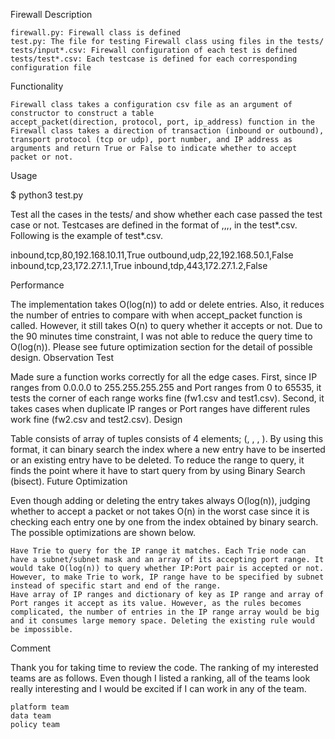Firewall
Description

    firewall.py: Firewall class is defined
    test.py: The file for testing Firewall class using files in the tests/
    tests/input*.csv: Firewall configuration of each test is defined
    tests/test*.csv: Each testcase is defined for each corresponding configuration file

Functionality

    Firewall class takes a configuration csv file as an argument of constructor to construct a table
    accept_packet(direction, protocol, port, ip_address) function in the Firewall class takes a direction of transaction (inbound or outbound), transport protocol (tcp or udp), port number, and IP address as arguments and return True or False to indicate whether to accept packet or not.

Usage

$ python3 test.py

Test all the cases in the tests/ and show whether each case passed the test case or not. Testcases are defined in the format of <direction>,<protocol>,<port>,<ip>,<expected result> in the test*.csv. Following is the example of test*.csv.

inbound,tcp,80,192.168.10.11,True
outbound,udp,22,192.168.50.1,False
inbound,tcp,23,172.27.1.1,True
inbound,tdp,443,172.27.1.2,False

Performance

The implementation takes O(log(n)) to add or delete entries. Also, it reduces the number of entries to compare with when accept_packet function is called. However, it still takes O(n) to query whether it accepts or not. Due to the 90 minutes time constraint, I was not able to reduce the query time to O(log(n)). Please see future optimization section for the detail of possible design.
Observation
Test

Made sure a function works correctly for all the edge cases. First, since IP ranges from 0.0.0.0 to 255.255.255.255 and Port ranges from 0 to 65535, it tests the corner of each range works fine (fw1.csv and test1.csv). Second, it takes cases when duplicate IP ranges or Port ranges have different rules work fine (fw2.csv and test2.csv).
Design

Table consists of array of tuples consists of 4 elements; (<IP range start>, <Port range start>, <IP range end>, <Port range end>). By using this format, it can binary search the index where a new entry have to be inserted or an existing entry have to be deleted. To reduce the range to query, it finds the point where it have to start query from by using Binary Search (bisect).
Future Optimization

Even though adding or deleting the entry takes always O(log(n)), judging whether to accept a packet or not takes O(n) in the worst case since it is checking each entry one by one from the index obtained by binary search. The possible optimizations are shown below.

    Have Trie to query for the IP range it matches. Each Trie node can have a subnet/subnet mask and an array of its accepting port range. It would take O(log(n)) to query whether IP:Port pair is accepted or not. However, to make Trie to work, IP range have to be specified by subnet instead of specific start and end of the range.
    Have array of IP ranges and dictionary of key as IP range and array of Port ranges it accept as its value. However, as the rules becomes complicated, the number of entries in the IP range array would be big and it consumes large memory space. Deleting the existing rule would be impossible.

Comment

Thank you for taking time to review the code. The ranking of my interested teams are as follows. Even though I listed a ranking, all of the teams look really interesting and I would be excited if I can work in any of the team.

    platform team
    data team
    policy team
